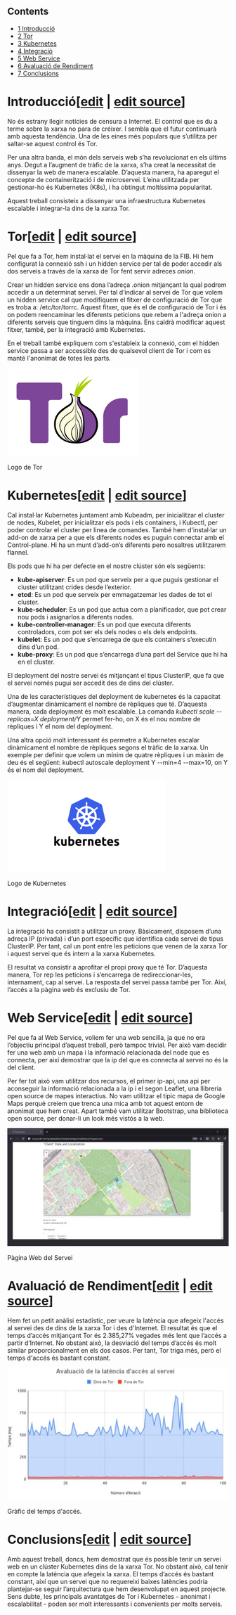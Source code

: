 ## Contents

* [1 Introducció](#Introducci.C3.B3)
* [2 Tor](#Tor)
* [3 Kubernetes](#Kubernetes)
* [4 Integració](#Integraci.C3.B3)
* [5 Web Service](#Web_Service)
* [6 Avaluació de Rendiment](#Avaluaci.C3.B3_de_Rendiment)
* [7 Conclusions](#Conclusions)

# Introducció[[edit](/pti/index.php?title=Categor%C3%ADa:SpyWaiter&veaction=edit&section=1 "Edit section: Introducció") | [edit source](/pti/index.php?title=Categor%C3%ADa:SpyWaiter&action=edit&section=1 "Edit section: Introducció")]

No és estrany llegir notícies de censura a Internet. El control que es du a terme sobre la xarxa no para de créixer. I sembla que el futur continuarà amb aquesta tendència. Una de les eines més populars que s’utilitza per saltar-se aquest control és Tor.

Per una altra banda, el món dels serveis web s’ha revolucionat en els últims anys. Degut a l’augment de tràfic de la xarxa, s’ha creat la necessitat de dissenyar la web de manera escalable. D’aquesta manera, ha aparegut el concepte de containerització i de microservei. L’eina utilitzada per gestionar-ho és Kubernetes (K8s), i ha obtingut moltíssima popularitat.

Aquest treball consisteix a dissenyar una infraestructura Kubernetes escalable i integrar-la dins de la xarxa Tor.

# Tor[[edit](/pti/index.php?title=Categor%C3%ADa:SpyWaiter&veaction=edit&section=2 "Edit section: Tor") | [edit source](/pti/index.php?title=Categor%C3%ADa:SpyWaiter&action=edit&section=2 "Edit section: Tor")]

Pel que fa a Tor, hem instal·lat el servei en la màquina de la FIB. Hi hem configurat la connexió ssh i un hidden service per tal de poder accedir als dos serveis a través de la xarxa de Tor fent servir adreces *onion*.

Crear un hidden service ens dona l’adreça .onion mitjançant la qual podrem accedir a un determinat servei. Per tal d’indicar al servei de Tor que volem un hidden service cal que modifiquem el fitxer de configuració de Tor que es troba a: /etc/tor/torrc. Aquest fitxer, que és el de configuració de Tor i és on podem reencaminar les diferents peticions que rebem a l'adreça onion a diferents serveis que tinguem dins la màquina. Ens caldrà modificar aquest fitxer, també, per la integració amb Kubernetes.

En el treball també expliquem com s'estableix la connexió, com el hidden service passa a ser accessible des de qualsevol client de Tor i com es manté l'anonimat de totes les parts.

[![](images/300px-Tor.png)](/pti/index.php/File:Tor.png)

Logo de Tor

# Kubernetes[[edit](/pti/index.php?title=Categor%C3%ADa:SpyWaiter&veaction=edit&section=3 "Edit section: Kubernetes") | [edit source](/pti/index.php?title=Categor%C3%ADa:SpyWaiter&action=edit&section=3 "Edit section: Kubernetes")]

Cal instal·lar Kubernetes juntament amb Kubeadm, per inicialitzar el cluster de nodes, Kubelet, per inicialitzar els pods i els containers, i Kubectl, per poder controlar el cluster per linea de comandes. També hem d'instal·lar un add-on de xarxa per a que els diferents nodes es puguin connectar amb el Control-plane. Hi ha un munt d’add-on’s diferents pero nosaltres utilitzarem flannel.

Els pods que hi ha per defecte en el nostre clúster són els següents:

* **kube-apiserver**: Es un pod que serveix per a que puguis gestionar el cluster utilitzant crides desde l’exterior.
* **etcd**: Es un pod que serveix per emmagatzemar les dades de tot el cluster.
* **kube-scheduler**: Es un pod que actua com a planificador, que pot crear nou pods i asignarlos a diferents nodes.
* **kube-controller-manager**: Es un pod que executa diferents controladors, com pot ser els dels nodes o els dels endpoints.
* **kubelet**: Es un pod que s’encarrega de que els containers s’executin dins d’un pod.
* **kube-proxy**: Es un pod que s’encarrega d’una part del Service que hi ha en el cluster.

El deployment del nostre servei és mitjançant el tipus ClusterIP, que fa que el servei només pugui ser accedit des de dins del clúster.

Una de les característiques del deployment de kubernetes és la capacitat d’augmentar dinàmicament el nombre de rèpliques que té. D’aquesta manera, cada deployment és molt escalable. La comanda *kubectl scale --replicas=X deployment/Y* permet fer-ho, on X és el nou nombre de rèpliques i Y el nom del deployment.

Una altra opció molt interessant és permetre a Kubernetes escalar dinàmicament el nombre de rèpliques segons el tràfic de la xarxa. Un exemple per definir que volem un mínim de quatre rèpliques i un màxim de deu és el següent: kubectl autoscale deployment Y --min=4 --max=10, on Y és el nom del deployment.

[![](images/K8s.png)](/pti/index.php/File:K8s.png)

Logo de Kubernetes

# Integració[[edit](/pti/index.php?title=Categor%C3%ADa:SpyWaiter&veaction=edit&section=4 "Edit section: Integració") | [edit source](/pti/index.php?title=Categor%C3%ADa:SpyWaiter&action=edit&section=4 "Edit section: Integració")]

La integració ha consistit a utilitzar un proxy. Bàsicament, disposem d’una adreça IP (privada) i d’un port específic que identifica cada servei de tipus ClusterIP. Per tant, cal un pont entre les peticions que venen de la xarxa Tor i aquest servei que és intern a la xarxa Kubernetes.

El resultat va consistir a aprofitar el propi proxy que té Tor. D’aquesta manera, Tor rep les peticions i s’encarrega de redireccionar-les, internament, cap al servei. La resposta del servei passa també per Tor. Així, l’accés a la pàgina web és exclusiu de Tor.

# Web Service[[edit](/pti/index.php?title=Categor%C3%ADa:SpyWaiter&veaction=edit&section=5 "Edit section: Web Service") | [edit source](/pti/index.php?title=Categor%C3%ADa:SpyWaiter&action=edit&section=5 "Edit section: Web Service")]

Pel que fa al Web Service, voliem fer una web sencilla, ja que no era l’objectiu principal d’aquest treball, però tampoc trivial. Per això vam decidir fer una web amb un mapa i la informació relacionada del node que es connecta, per així demostrar que la ip del que es connecta al servei no és la del client.

Per fer tot això vam utilitzar dos recursos, el primer ip-api, una api per aconseguir la informació relacionada a la ip i el segon Leaflet, una llibreria open source de mapes interactius. No vam utilitzar el tipic mapa de Google Maps perquè creiem que trenca una mica amb tot aquest entorn de anonimat que hem creat. Apart també vam utilitzar Bootstrap, una biblioteca open source, per donar-li un look més vistós a la web.

[![](images/Web.jpg.jpg)](/pti/index.php/File:Web.jpg.jpg)

Pàgina Web del Servei

# Avaluació de Rendiment[[edit](/pti/index.php?title=Categor%C3%ADa:SpyWaiter&veaction=edit&section=6 "Edit section: Avaluació de Rendiment") | [edit source](/pti/index.php?title=Categor%C3%ADa:SpyWaiter&action=edit&section=6 "Edit section: Avaluació de Rendiment")]

Hem fet un petit anàlisi estadístic, per veure la latència que afegeix l'accés al servei des de dins de la xarxa Tor i des d'Internet. El resultat és que el temps d’accés mitjançant Tor és 2.385,27% vegades més lent que l’accés a partir d’Internet. No obstant això, la desviació del temps d’accés és molt similar proporcionalment en els dos casos. Per tant, Tor triga més, però el temps d'accés és bastant constant.

[![](images/Performance.jpg)](/pti/index.php/File:Performance.jpg)

Gràfic del temps d'accés.

# Conclusions[[edit](/pti/index.php?title=Categor%C3%ADa:SpyWaiter&veaction=edit&section=7 "Edit section: Conclusions") | [edit source](/pti/index.php?title=Categor%C3%ADa:SpyWaiter&action=edit&section=7 "Edit section: Conclusions")]

Amb aquest treball, doncs, hem demostrat que és possible tenir un servei web en un clúster Kubernetes dins de la xarxa Tor. No obstant això, cal tenir en compte la latència que afegeix la xarxa. El temps d’accés és bastant constant, així que un servei que no requereixi baixes latències podria plantejar-se seguir l’arquitectura que hem desenvolupat en aquest projecte. Sens dubte, les principals avantatges de Tor i Kubernetes - anonimat i escalabilitat - poden ser molt interessants i convenients per molts serveis.